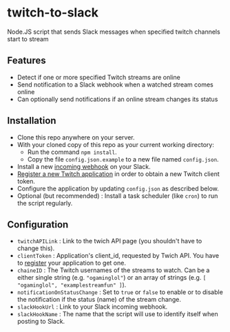 # twitch-to-slack
Node.JS script that sends Slack messages when specified twitch channels start to stream

## Features
- Detect if one or more specified Twitch streams are online
- Send notification to a Slack webhook when a watched stream comes online
- Can optionally send notifications if an online stream changes its status

## Installation
- Clone this repo anywhere on your server.
- With your cloned copy of this repo as your current working directory:
    - Run the command `npm install`.
    - Copy the file `config.json.example` to a new file named `config.json`.
- Install a new [incoming webhook](https://api.slack.com/incoming-webhooks) on your Slack.
- [Register a new Twitch application](https://www.twitch.tv/kraken/oauth2/clients/new) in order to obtain a new Twitch client token.
- Configure the application by updating `config.json` as described below.
- Optional (but recommended) : Install a task scheduler (like `cron`) to run the script regularly.

## Configuration
- `twitchAPILink` : Link to the twich API page (you shouldn't have to change this).
- `clientToken` : Application's client_id, requested by Twich API. You have to [register](https://www.twitch.tv/kraken/oauth2/clients/new) your application to get one.
- `chaineID` : The Twitch usernames of the streams to watch. Can be a either single string (e.g. `"ogaminglol"`) or an array of strings (e.g. `[ "ogaminglol", "examplestreamfun" ]`).
- `notificationOnStatusChange` : Set to `true` or `false` to enable or to disable the notification if the status (name) of the stream change.
- `slackHookUrl` :  Link to your Slack incoming webhook.
- `slackHookName` :  The name that the script will use to identify itself when posting to Slack.
